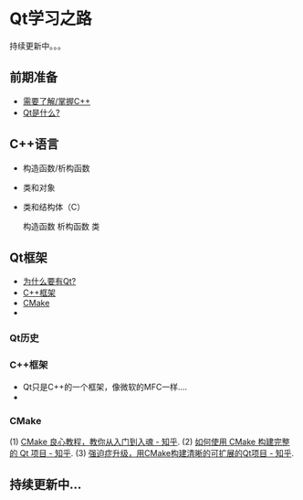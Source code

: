 # Qt学习之路
 持续更新中。。。

## 前期准备
* [需要了解/掌握C++](#C语言)
* [Qt是什么?](#Qt)


## C\+\+语言
- 构造函数/析构函数
- 类和对象
- 类和结构体（C）

  构造函数
  析构函数
  类
  

## Qt框架
- [为什么要有Qt?](#Qt历史)
- [C++框架](#C框架)
- [CMake](#CMake)
-

### Qt历史


### C\+\+框架

- Qt只是C++的一个框架，像微软的MFC一样....
- 

### CMake
(1) [CMake 良心教程，教你从入门到入魂 - 知乎](https://zhuanlan.zhihu.com/p/500002865).
(2) [如何使用 CMake 构建完整的 Qt 项目 - 知乎](https://zhuanlan.zhihu.com/p/613210740).
(3) [强迫症升级，用CMake构建清晰的可扩展的Qt项目 - 知乎](https://zhuanlan.zhihu.com/p/164652529).

## 持续更新中...



